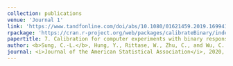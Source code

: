 ```yaml
---
collection: publications
venue: 'Journal 1'
link: 'https://www.tandfonline.com/doi/abs/10.1080/01621459.2019.1699419?journalCode=uasa20'
rpackage: 'https://cran.r-project.org/web/packages/calibrateBinary/index.html'
papertitle: 7. Calibration for computer experiments with binary responses and application to cell adhesion study.
author: <b>Sung, C.-L.</b>, Hung, Y., Rittase, W., Zhu, C., and Wu, C. F. J.
journal: <i>Journal of the American Statistical Association</i>, 2020, 115(532), 1664-1674.
---
```


